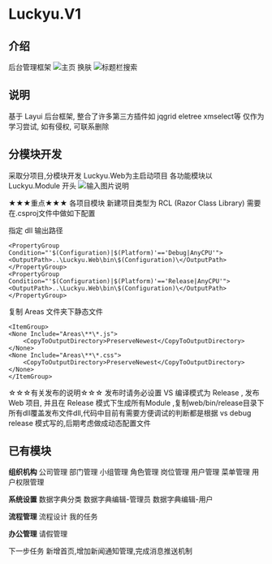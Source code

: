 # Luckyu.V1

## 介绍
后台管理框架
![主页 换肤](https://images.gitee.com/uploads/images/2020/1010/113254_d1f46c89_543243.gif "b.gif")
![标题栏搜索](https://images.gitee.com/uploads/images/2020/1010/114008_76676dd0_543243.gif "c.gif")

## 说明
基于 Layui 后台框架, 整合了许多第三方插件如 jqgrid eletree xmselect等
仅作为学习尝试, 如有侵权, 可联系删除

## 分模块开发
采取分项目,分模块开发
Luckyu.Web为主启动项目
各功能模块以 Luckyu.Module 开头
![输入图片说明](https://images.gitee.com/uploads/images/2020/1010/110915_53b08b55_543243.jpeg "1.jpg")

★★★重点★★★
各项目模块 新建项目类型为 RCL (Razor Class Library)
需要在.csproj文件中做如下配置

指定 dll 输出路径
```
<PropertyGroup Condition="'$(Configuration)|$(Platform)'=='Debug|AnyCPU'">
<OutputPath>..\Luckyu.Web\bin\$(Configuration)\</OutputPath>
</PropertyGroup>
<PropertyGroup Condition="'$(Configuration)|$(Platform)'=='Release|AnyCPU'">
<OutputPath>..\Luckyu.Web\bin\$(Configuration)\</OutputPath>
</PropertyGroup>
```

复制 Areas 文件夹下静态文件
```
<ItemGroup>
<None Include="Areas\**\*.js">
    <CopyToOutputDirectory>PreserveNewest</CopyToOutputDirectory>
</None>
<None Include="Areas\**\*.css">
    <CopyToOutputDirectory>PreserveNewest</CopyToOutputDirectory>
</None>
</ItemGroup>

```

☆☆☆有关发布的说明☆☆☆
发布时请务必设置 VS 编译模式为 Release , 发布 Web 项目, 并且在 Release 模式下生成所有Module ,复制web/bin/release目录下所有dll覆盖发布文件dll,代码中目前有需要方便调试的判断都是根据 vs debug  release 模式写的,后期考虑做成动态配置文件

## 已有模块
 **组织机构** 
公司管理
部门管理
小组管理
角色管理
岗位管理
用户管理
菜单管理
用户权限管理

 **系统设置** 
数据字典分类
数据字典编辑-管理员
数据字典编辑-用户

 **流程管理** 
流程设计
我的任务

 **办公管理** 
请假管理

下一步任务
新增首页,增加新闻通知管理,完成消息推送机制